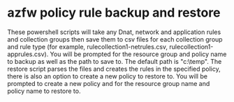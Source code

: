 # azfw policy rule backup and restore

These powershell scripts will take any Dnat, network and application rules and collection groups then save them to csv files for each collection group and rule type (for example, rulecollection1-netrules.csv, rulecollection1-apprules.csv). You will be prompted for the resource group and policy name to backup as well as the path to save to. The default path is "c:\temp".
The restore script parses the files and creates the rules in the specified policy, there is also an option to create a new policy to restore to. You will be prompted to create a new policy and for the resource group name and policy name to restore to.
